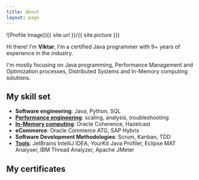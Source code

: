 ```yaml
---
title: About
layout: page
---
```

![Profile Image]({{ site.url }}/{{ site.picture }})

<p>Hi there! I'm <b>Viktar</b>, I'm a certified Java
programmer with 9+ years of experience in the industry.</p>

<p>I'm mostly focusing on Java programming, Performance Management
and Optimization processes, Distributed Systems and In-Memory computing
solutions.</p>

## My skill set

<ul class="skill-list">
	<li><b>Software engineering</b>: Java, Python, SQL</li>
	<li><b><a href="/tags#performance">Performance engineering</a></b>:
	scaling, analysis, troubleshooting</li>
	<li><b><a href="/tags#in-memory-computing">In-Memory computing</a></b>:
	Oracle Coherence, Hazelcast</li>
	<li><b>eCommerce</b>: Oracle Commerce ATG, SAP Hybris</li>
	<li><b>Software Development Methodologies</b>: Scrum, Kanban, TDD</li>
	<li><b><a href="/tags#tools">Tools</a></b>: JetBrains IntelliJ IDEA,
	YourKit Java Profiler, Eclipse MAT Analyser, IBM Thread Analyzer,
	Apache JMeter</li>
</ul>


## My certificates
  <div data-iframe-width="150" data-iframe-height="270" data-share-badge-id="a8a50a90-246c-418a-a9b6-45fe9ded252c"></div>
  <script type="text/javascript">
    (function() {
      var s = document.createElement('script');
      s.type = 'text/javascript';
      s.async = true;
      s.src = '//cdn.youracclaim.com/assets/utilities/embed.js';
      var o = document.getElementsByTagName('script')[0];
      o.parentNode.insertBefore(s, o);
      })();
  </script>
